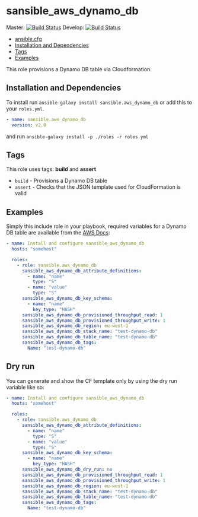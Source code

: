 # sansible_aws_dynamo_db

Master: [![Build Status](https://travis-ci.org/sansible/aws_dynamo_db.svg?branch=master)](https://travis-ci.org/sansible/aws_dynamo_db)
Develop: [![Build Status](https://travis-ci.org/sansible/aws_dynamo_db.svg?branch=develop)](https://travis-ci.org/sansible/aws_dynamo_db)

* [ansible.cfg](#ansible-cfg)
* [Installation and Dependencies](#installation-and-dependencies)
* [Tags](#tags)
* [Examples](#examples)

This role provisions a Dynamo DB table via Cloudformation.




## Installation and Dependencies

To install run `ansible-galaxy install sansible.aws_dynamo_db` or add this to your
`roles.yml`.

```YAML
- name: sansible.aws_dynamo_db
  version: v2.0
```

and run `ansible-galaxy install -p ./roles -r roles.yml`




## Tags

This role uses tags: **build** and **assert**

* `build` - Provisions a Dynamo DB table
* `assert` - Checks that the JSON template used for CloudFormation is valid




## Examples

Simply this include role in your playbook, required variables for a Dynamo DB
table are available from the [AWS Docs](https://docs.aws.amazon.com/AWSCloudFormation/latest/UserGuide/aws-resource-dynamodb-table.html):

```YAML
- name: Install and configure sansible_aws_dynamo_db
  hosts: "somehost"

  roles:
    - role: sansible.aws_dynamo_db
      sansible_aws_dynamo_db_attribute_definitions:
        - name: "name"
          type: "S"
        - name: "value"
          type: "S"
      sansible_aws_dynamo_db_key_schema:
        - name: "name"
          key_type: "HASH"
      sansible_aws_dynamo_db_provisioned_throughput_read: 1
      sansible_aws_dynamo_db_provisioned_throughput_write: 1
      sansible_aws_dynamo_db_region: eu-west-1
      sansible_aws_dynamo_db_stack_name: "test-dynamo-db"
      sansible_aws_dynamo_db_table_name: "test-dynamo-db"
      sansible_aws_dynamo_db_tags:
        Name: "test-dynamo-db"
```

## Dry run

You can generate and show the CF template only by using the dry run variable
like so:

```YAML
- name: Install and configure sansible_aws_dynamo_db
  hosts: "somehost"

  roles:
    - role: sansible.aws_dynamo_db
      sansible_aws_dynamo_db_attribute_definitions:
        - name: "name"
          type: "S"
        - name: "value"
          type: "S"
      sansible_aws_dynamo_db_key_schema:
        - name: "name"
          key_type: "HASH"
      sansible_aws_dynamo_db_dry_run: no
      sansible_aws_dynamo_db_provisioned_throughput_read: 1
      sansible_aws_dynamo_db_provisioned_throughput_write: 1
      sansible_aws_dynamo_db_region: eu-west-1
      sansible_aws_dynamo_db_stack_name: "test-dynamo-db"
      sansible_aws_dynamo_db_table_name: "test-dynamo-db"
      sansible_aws_dynamo_db_tags:
        Name: "test-dynamo-db"
```
